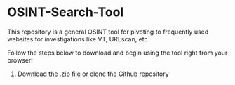 # OSINT-Search-Tool
This repository is a general OSINT tool for pivoting to frequently used websites for investigations like VT, URLscan, etc

Follow the steps below to download and begin using the tool right from your browser!

1. Download the .zip file or clone the Github repository
